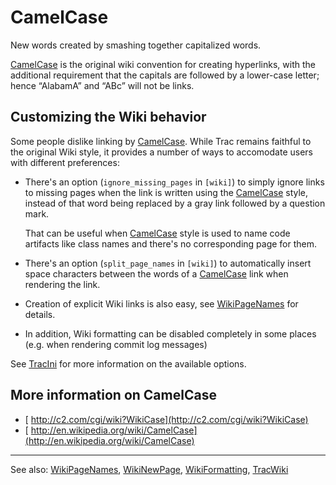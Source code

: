 # CamelCase


New words created by smashing together capitalized words.

[CamelCase](camel-case) is the original wiki convention for creating hyperlinks, with the additional requirement that the capitals are followed by a lower-case letter; hence “AlabamA” and “ABc” will not be links.

## Customizing the Wiki behavior


Some people dislike linking by [CamelCase](camel-case).  While Trac remains faithful to the original Wiki style, it provides a number of ways to accomodate users with different preferences:

- There's an option (`ignore_missing_pages` in `[wiki]`) to simply ignore links to missing pages when the link is written using the [CamelCase](camel-case) style, instead of that word being replaced by a gray link followed by a question mark.

  That can be useful when [CamelCase](camel-case) style is used to name code artifacts like class names and there's no corresponding page for them.
- There's an option (`split_page_names` in `[wiki]`) to automatically insert space characters between the words of a [CamelCase](camel-case) link when rendering the link.
- Creation of explicit Wiki links is also easy, see [WikiPageNames](wiki-page-names) for details.
- In addition, Wiki formatting can be disabled completely in some places (e.g. when rendering commit log messages)


See [TracIni](trac-ini) for more information on the available options.

## More information on CamelCase

- [ http://c2.com/cgi/wiki?WikiCase](http://c2.com/cgi/wiki?WikiCase)
- [ http://en.wikipedia.org/wiki/CamelCase](http://en.wikipedia.org/wiki/CamelCase)

---


See also: [WikiPageNames](wiki-page-names), [WikiNewPage](wiki-new-page), [WikiFormatting](wiki-formatting), [TracWiki](trac-wiki)